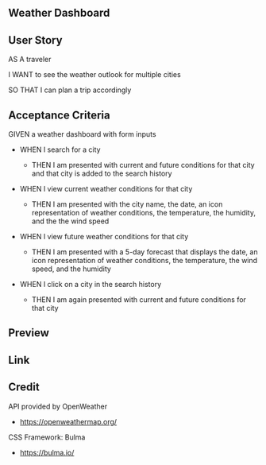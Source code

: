 ## Weather Dashboard 

## User Story

AS A traveler

I WANT to see the weather outlook for multiple cities

SO THAT I can plan a trip accordingly

## Acceptance Criteria

GIVEN a weather dashboard with form inputs
- WHEN I search for a city
    - THEN I am presented with current and future conditions for that city and that city is added to the search history

- WHEN I view current weather conditions for that city
    - THEN I am presented with the city name, the date, an icon representation of weather conditions, the temperature, the humidity, and the the wind speed

- WHEN I view future weather conditions for that city
    - THEN I am presented with a 5-day forecast that displays the date, an icon representation of weather conditions, the temperature, the wind speed, and the humidity

- WHEN I click on a city in the search history
    - THEN I am again presented with current and future conditions for that city


## Preview


## Link


## Credit

API provided by OpenWeather
- https://openweathermap.org/

CSS Framework: Bulma 
- https://bulma.io/ 
